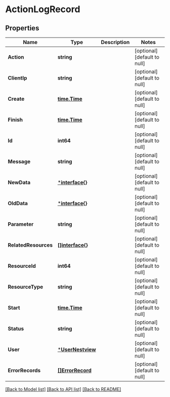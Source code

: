 # ActionLogRecord

## Properties
Name | Type | Description | Notes
------------ | ------------- | ------------- | -------------
**Action** | **string** |  | [optional] [default to null]
**ClientIp** | **string** |  | [optional] [default to null]
**Create** | [**time.Time**](time.Time.md) |  | [optional] [default to null]
**Finish** | [**time.Time**](time.Time.md) |  | [optional] [default to null]
**Id** | **int64** |  | [optional] [default to null]
**Message** | **string** |  | [optional] [default to null]
**NewData** | [***interface{}**](interface{}.md) |  | [optional] [default to null]
**OldData** | [***interface{}**](interface{}.md) |  | [optional] [default to null]
**Parameter** | **string** |  | [optional] [default to null]
**RelatedResources** | [**[]interface{}**](interface{}.md) |  | [optional] [default to null]
**ResourceId** | **int64** |  | [optional] [default to null]
**ResourceType** | **string** |  | [optional] [default to null]
**Start** | [**time.Time**](time.Time.md) |  | [optional] [default to null]
**Status** | **string** |  | [optional] [default to null]
**User** | [***UserNestview**](User_Nestview.md) |  | [optional] [default to null]
**ErrorRecords** | [**[]ErrorRecord**](ErrorRecord.md) |  | [optional] [default to null]

[[Back to Model list]](../README.md#documentation-for-models) [[Back to API list]](../README.md#documentation-for-api-endpoints) [[Back to README]](../README.md)


